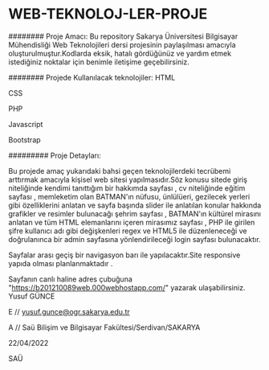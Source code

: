 # WEB-TEKNOLOJ-LER-PROJE
########
Proje Amacı:
Bu repository Sakarya Üniversitesi Bilgisayar Mühendisliği Web Teknolojileri dersi projesinin paylaşılması amacıyla oluşturulmuştur.Kodlarda eksik, hatalı gördüğünüz ve yardım etmek istediğiniz noktalar için benimle iletişime geçebilirsiniz.

########
Projede Kullanılacak teknolojiler:
HTML

CSS

PHP

Javascript

Bootstrap

#########
Proje Detayları:

  Bu projede amaç yukarıdaki bahsi geçen teknolojilerdeki tecrübemi arttırmak amacıyla kişisel web sitesi yapılmasıdır.Söz konusu sitede giriş niteliğinde kendimi tanıttığım bir hakkımda sayfası , cv niteliğinde eğitim sayfası , memleketim olan BATMAN'ın nüfusu, ünlülüeri, gezilecek yerleri gibi özelliklerini anlatan ve sayfa başında slider ile anlatılan konular hakkında grafikler ve resimler bulunacağı şehrim sayfası , BATMAN'ın kültürel mirasını anlatan ve tüm HTML elemanlarını içeren mirasımız sayfası , PHP ile girilen şifre kullanıcı adı gibi değişkenleri regex ve HTML5 ile düzenleneceği ve  doğrulanınca bir admin sayfasına yönlendirileceği login sayfası bulunacaktır.
  

Sayfalar arası geçiş bir navigasyon barı ile yapılacaktır.Site responsive yapıda olması planlanmaktadır .


Sayfanın canlı haline adres çubuğuna "https://b201210089web.000webhostapp.com/" yazarak ulaşabilirsiniz.
Yusuf GÜNCE


E // yusuf.gunce@ogr.sakarya.edu.tr


A // Saü Bilişim ve Bilgisayar Fakültesi/Serdivan/SAKARYA


22/04/2022


SAÜ
